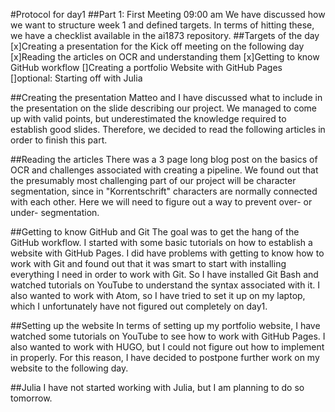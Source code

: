 #Protocol for day1
##Part 1: First Meeting 09:00 am
We have discussed how we want to structure week 1 and defined targets. In terms of hitting these, we have a checklist available in the ai1873 repository.
##Targets of the day
[x]Creating a presentation for the Kick off meeting on the following day
[x]Reading the articles on OCR and understanding them
[x]Getting to know GitHub workflow
[]Creating a portfolio Website with GitHub Pages
[]optional: Starting off with Julia

##Creating the presentation
Matteo and I have discussed what to include in the presentation on the slide describing our project. We managed to come up with valid points, but underestimated the knowledge required to establish good slides. Therefore, we decided to read the following articles in order to finish this part.

##Reading the articles
There was a 3 page long blog post on the basics of OCR and challenges associated with creating a pipeline. We found out that the presumably most challenging part of our project will be character segmentation, since in "Korrentschrift" characters are normally connected with each other. Here we will need to figure out a way to prevent over- or under- segmentation.

##Getting to know GitHub and Git
The goal was to get the hang of the GitHub workflow. I started with some basic tutorials on how to establish a website with GitHub Pages. I did have problems with getting to know how to work with Git and found out that it was smart to start with installing everything I need in order to work with Git. So I have installed Git Bash and watched tutorials on YouTube to understand the syntax associated with it. I also wanted to work with Atom, so I have tried to set it up on my laptop, which I unfortunately have not figured out completely on day1.

##Setting up the website
In terms of setting up my portfolio website, I have watched some tutorials on YouTube to see how to work with GitHub Pages. I also wanted to work with HUGO, but I could not figure out how to implement in properly. For this reason, I have decided to postpone further work on my website to the following day.

##Julia
I have not started working with Julia, but I am planning to do so tomorrow.
